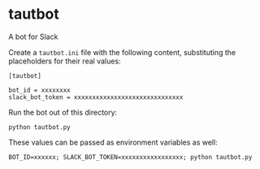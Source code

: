 # tautbot

A bot for Slack

Create a `tautbot.ini` file with the following content, substituting the placeholders for their real values:

```
[tautbot]

bot_id = xxxxxxxx
slack_bot_token = xxxxxxxxxxxxxxxxxxxxxxxxxxxxxx
```

Run the bot out of this directory:

```
python tautbot.py
```

These values can be passed as environment variables as well: 

```
BOT_ID=xxxxxx; SLACK_BOT_TOKEN=xxxxxxxxxxxxxxxxx; python tautbot.py
```